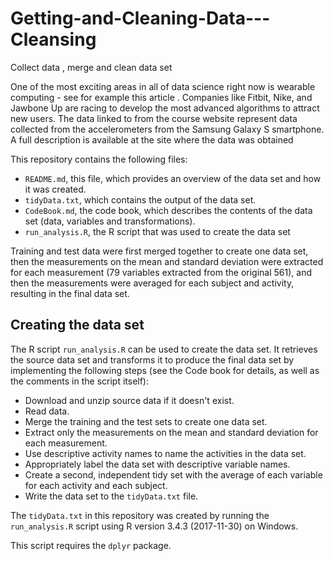 # Getting-and-Cleaning-Data---Cleansing
Collect data , merge and clean data set

One of the most exciting areas in all of data science right now is wearable computing - see for example this article . 
Companies like Fitbit, Nike, and Jawbone Up are racing to develop the most advanced algorithms to attract new users. 
The data linked to from the course website represent data collected from the accelerometers from the Samsung Galaxy S smartphone. 
A full description is available at the site where the data was obtained

This repository contains the following files:

- `README.md`, this file, which provides an overview of the data set and how it was created.
- `tidyData.txt`, which contains the output of the data set.
- `CodeBook.md`, the code book, which describes the contents of the data set (data, variables and transformations).
- `run_analysis.R`, the R script that was used to create the data set

Training and test data were first merged together to create one data set, then the measurements on the mean and standard deviation were extracted for each measurement (79 variables extracted from the original 561), and then the measurements were averaged for each subject and activity, resulting in the final data set.

## Creating the data set <a name="creating-data-set"></a>

The R script `run_analysis.R` can be used to create the data set. It retrieves the source data set and transforms it to produce the final data set by implementing the following steps (see the Code book for details, as well as the comments in the script itself):

- Download and unzip source data if it doesn't exist.
- Read data.
- Merge the training and the test sets to create one data set.
- Extract only the measurements on the mean and standard deviation for each measurement.
- Use descriptive activity names to name the activities in the data set.
- Appropriately label the data set with descriptive variable names.
- Create a second, independent tidy set with the average of each variable for each activity and each subject.
- Write the data set to the `tidyData.txt` file.

The `tidyData.txt` in this repository was created by running the `run_analysis.R` script using R version 3.4.3 (2017-11-30) on Windows.

This script requires the `dplyr` package.
